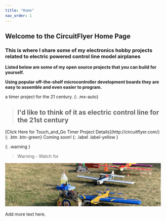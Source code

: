 ```yaml
---
title: "Home"
nav_order: 1
---
```


## Welcome to the CircuitFlyer Home Page

### **This is where I share some of my electronics hobby projects related to electric powered control line model airplanes**


**Listed below are some of my open source projects that you can build for yourself.**

**Using popular off-the-shelf microcontroller development boards they are easy to assemble and even easier to program.**

a timer project for the 21 century.
{: .mx-auto}

> ## I'd like to think of it as **electric control line for the 21st century**



 <span class="fs-6">
[Click Here for Touch_and_Go Timer Project Details](http://circuitflyer.com/){: .btn .btn-green}
</span>

 <span class="fs-6">
 Coming soon!
{: .label .label-yellow }


{: .warning }
>Warning - Watch for

![](/assets/images/2276.jpeg)

Add more text here.
